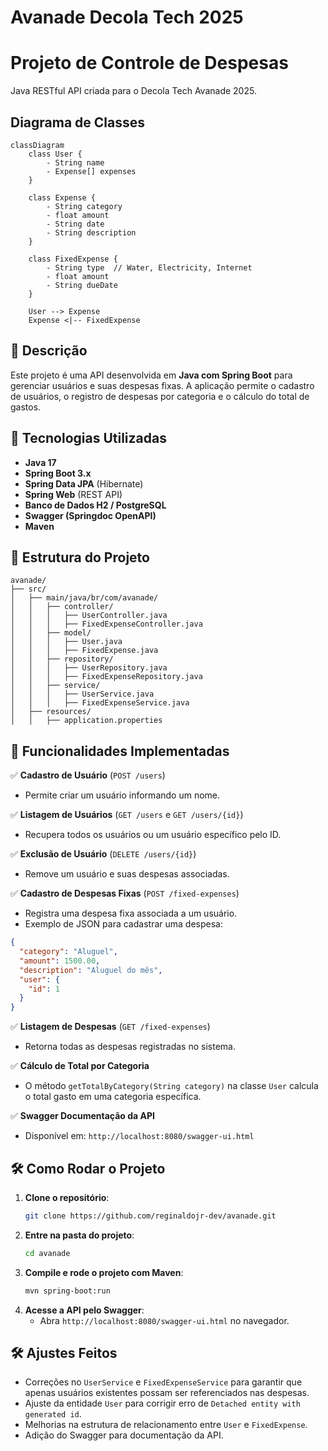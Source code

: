 # Avanade Decola Tech 2025
# Projeto de Controle de Despesas

Java RESTful API criada para o Decola Tech Avanade 2025.

## Diagrama de Classes

```mermaid
classDiagram
    class User {
        - String name
        - Expense[] expenses
    }

    class Expense {
        - String category
        - float amount
        - String date
        - String description
    }

    class FixedExpense {
        - String type  // Water, Electricity, Internet
        - float amount
        - String dueDate
    }

    User --> Expense
    Expense <|-- FixedExpense
```

## 📌 Descrição
Este projeto é uma API desenvolvida em **Java com Spring Boot** para gerenciar usuários e suas despesas fixas. A aplicação permite o cadastro de usuários, o registro de despesas por categoria e o cálculo do total de gastos.

## 🚀 Tecnologias Utilizadas
- **Java 17**
- **Spring Boot 3.x**
- **Spring Data JPA** (Hibernate)
- **Spring Web** (REST API)
- **Banco de Dados H2 / PostgreSQL**
- **Swagger (Springdoc OpenAPI)**
- **Maven**

## 📂 Estrutura do Projeto
```
avanade/
├── src/
│   ├── main/java/br/com/avanade/
│   │   ├── controller/
│   │   │   ├── UserController.java
│   │   │   ├── FixedExpenseController.java
│   │   ├── model/
│   │   │   ├── User.java
│   │   │   ├── FixedExpense.java
│   │   ├── repository/
│   │   │   ├── UserRepository.java
│   │   │   ├── FixedExpenseRepository.java
│   │   ├── service/
│   │   │   ├── UserService.java
│   │   │   ├── FixedExpenseService.java
│   ├── resources/
│   │   ├── application.properties
```

## 🔧 Funcionalidades Implementadas
✅ **Cadastro de Usuário** (`POST /users`)
- Permite criar um usuário informando um nome.

✅ **Listagem de Usuários** (`GET /users` e `GET /users/{id}`)
- Recupera todos os usuários ou um usuário específico pelo ID.

✅ **Exclusão de Usuário** (`DELETE /users/{id}`)
- Remove um usuário e suas despesas associadas.

✅ **Cadastro de Despesas Fixas** (`POST /fixed-expenses`)
- Registra uma despesa fixa associada a um usuário.
- Exemplo de JSON para cadastrar uma despesa:
```json
{
  "category": "Aluguel",
  "amount": 1500.00,
  "description": "Aluguel do mês",
  "user": {
    "id": 1
  }
}
```

✅ **Listagem de Despesas** (`GET /fixed-expenses`)
- Retorna todas as despesas registradas no sistema.

✅ **Cálculo de Total por Categoria**
- O método `getTotalByCategory(String category)` na classe `User` calcula o total gasto em uma categoria específica.

✅ **Swagger Documentação da API**
- Disponível em: `http://localhost:8080/swagger-ui.html`

## 🛠 Como Rodar o Projeto
1. **Clone o repositório**:
   ```sh
   git clone https://github.com/reginaldojr-dev/avanade.git
   ```
2. **Entre na pasta do projeto**:
   ```sh
   cd avanade
   ```
3. **Compile e rode o projeto com Maven**:
   ```sh
   mvn spring-boot:run
   ```
4. **Acesse a API pelo Swagger**:
    - Abra `http://localhost:8080/swagger-ui.html` no navegador.

## 🛠 Ajustes Feitos
- Correções no `UserService` e `FixedExpenseService` para garantir que apenas usuários existentes possam ser referenciados nas despesas.
- Ajuste da entidade `User` para corrigir erro de `Detached entity with generated id`.
- Melhorias na estrutura de relacionamento entre `User` e `FixedExpense`.
- Adição do Swagger para documentação da API.


